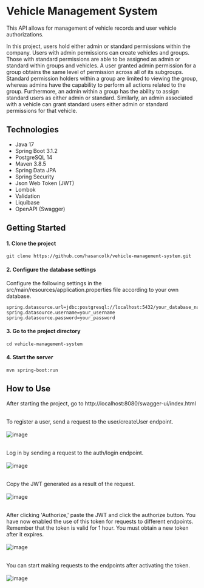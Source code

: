 # Vehicle Management System

This API allows for management of vehicle records and user vehicle authorizations.

In this project, users hold either admin or standard permissions within the company. Users with admin permissions can create vehicles and groups.
Those with standard permissions are able to be assigned as admin or standard within groups and vehicles.
A user granted admin permission for a group obtains the same level of permission across all of its subgroups.
Standard permission holders within a group are limited to viewing the group, whereas admins have the capability to perform all actions related to the group.
Furthermore, an admin within a group has the ability to assign standard users as either admin or standard.
Similarly, an admin associated with a vehicle can grant standard users either admin or standard permissions for that vehicle.


## Technologies

- Java 17
- Spring Boot 3.1.2
- PostgreSQL 14
- Maven 3.8.5
- Spring Data JPA
- Spring Security
- Json Web Token (JWT)
- Lombok
- Validation
- Liquibase
- OpenAPI (Swagger)


## Getting Started

#### 1. Clone the project
```shell
git clone https://github.com/hasancolk/vehicle-management-system.git
```
#### 2. Configure the database settings
Configure the following settings in the src/main/resources/application.properties file according to your own database.
```shell
spring.datasource.url=jdbc:postgresql://localhost:5432/your_database_name
spring.datasource.username=your_username
spring.datasource.password=your_password
```
#### 3. Go to the project directory
```shell
cd vehicle-management-system
```
#### 4. Start the server
```shell
mvn spring-boot:run
```

## How to Use
After starting the project, go to http://localhost:8080/swagger-ui/index.html <br><br>

To register a user, send a request to the user/createUser endpoint.<br><br>
![image](https://github.com/hasancolk/vehicle-management-system/assets/70701060/ae33e2a0-f1ca-438c-8548-cd3614e21455) <br><br>

Log in by sending a request to the auth/login endpoint. <br><br>
![image](https://github.com/hasancolk/vehicle-management-system/assets/70701060/18078b10-0bfd-4ff8-930b-de73430817ad) <br><br>

Copy the JWT generated as a result of the request. <br><br>
![image](https://github.com/hasancolk/vehicle-management-system/assets/70701060/f72b883e-dce2-418d-a7e1-447fc3f2cefc) <br><br>

After clicking 'Authorize,' paste the JWT and click the authorize button. You have now enabled the use of this token for requests to different endpoints.
Remember that the token is valid for 1 hour. You must obtain a new token after it expires. <br><br>
![image](https://github.com/hasancolk/vehicle-management-system/assets/70701060/69903eb3-f4be-4f3c-9fad-53ff6a5d5fe4) <br><br>

You can start making requests to the endpoints after activating the token. <br><br>
![image](https://github.com/hasancolk/vehicle-management-system/assets/70701060/58e4df23-8f16-4f6b-9a87-0ef4645f55ca) <br><br>

